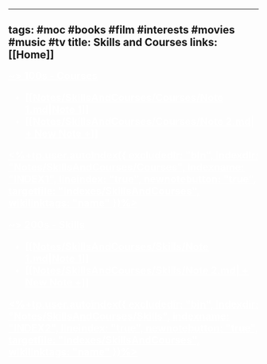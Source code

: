 ----
tags: #moc #books #film #interests #movies #music #tv
title: Skills and Courses
links: [[Home]]
----

<a style="text-decoration: underline; font-weight: bold; font-size: 20; color: white"> ~> 100s - Courses
<!--INDEX1-->
- [[Notes/SkillsAndCourses/Courses/Note 1.md|Note 1]]
- [[Notes/SkillsAndCourses/Courses/Note 2.md| + New Note +]]

<%+tp.user.autoindex({ excludedir: "bin", indexdir: "Notes/SkillsAndCourses/Courses", indexname: "INDEX1", lineindex: "true", newnotebutton: "true", targetfile: "Indexes/SkillsAndCourses", wikilinktags: "name" })%>
<!--INDEX1-->

<a style="text-decoration: underline; font-weight: bold; font-size: 20; color: white"> ~> 200s - Skills
<!--INDEX2-->
- [[Notes/SkillsAndCourses/Skills/Note 1.md|Note 1]]
- [[Notes/SkillsAndCourses/Skills/Note 2.md| + New Note +]]

<%+tp.user.autoindex({ excludedir: "bin", indexdir: "Notes/SkillsAndCourses/Skills", indexname: "INDEX2", lineindex: "true", newnotebutton: "true", targetfile: "Indexes/SkillsAndCourses", wikilinktags: "name" })%>
<!--INDEX2-->
